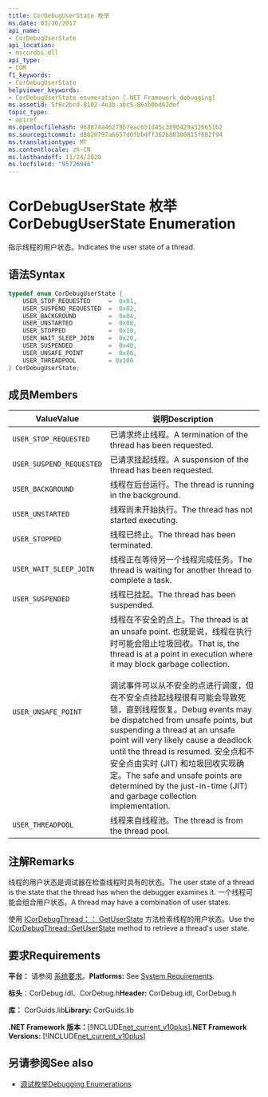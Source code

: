 ```yaml
---
title: CorDebugUserState 枚举
ms.date: 03/30/2017
api_name:
- CorDebugUserState
api_location:
- mscordbi.dll
api_type:
- COM
f1_keywords:
- CorDebugUserState
helpviewer_keywords:
- CorDebugUserState enumeration [.NET Framework debugging]
ms.assetid: 5f6c2bcd-8102-4e3b-abc5-86ab0bd62def
topic_type:
- apiref
ms.openlocfilehash: 968874a46279b7eac651d45c3890429a326651b2
ms.sourcegitcommit: d8020797a6657d0fbbdff362b80300815f682f94
ms.translationtype: MT
ms.contentlocale: zh-CN
ms.lasthandoff: 11/24/2020
ms.locfileid: "95726946"
---
```

# <a name="cordebuguserstate-enumeration"></a><span data-ttu-id="7b2a0-102">CorDebugUserState 枚举</span><span class="sxs-lookup"><span data-stu-id="7b2a0-102">CorDebugUserState Enumeration</span></span>

<span data-ttu-id="7b2a0-103">指示线程的用户状态。</span><span class="sxs-lookup"><span data-stu-id="7b2a0-103">Indicates the user state of a thread.</span></span>  
  
## <a name="syntax"></a><span data-ttu-id="7b2a0-104">语法</span><span class="sxs-lookup"><span data-stu-id="7b2a0-104">Syntax</span></span>  
  
```cpp  
typedef enum CorDebugUserState {  
    USER_STOP_REQUESTED     =  0x01,  
    USER_SUSPEND_REQUESTED  =  0x02,  
    USER_BACKGROUND         =  0x04,  
    USER_UNSTARTED          =  0x08,  
    USER_STOPPED            =  0x10,  
    USER_WAIT_SLEEP_JOIN    =  0x20,  
    USER_SUSPENDED          =  0x40,  
    USER_UNSAFE_POINT       =  0x80,  
    USER_THREADPOOL         = 0x100  
} CorDebugUserState;  
```  
  
## <a name="members"></a><span data-ttu-id="7b2a0-105">成员</span><span class="sxs-lookup"><span data-stu-id="7b2a0-105">Members</span></span>  
  
|<span data-ttu-id="7b2a0-106">Value</span><span class="sxs-lookup"><span data-stu-id="7b2a0-106">Value</span></span>|<span data-ttu-id="7b2a0-107">说明</span><span class="sxs-lookup"><span data-stu-id="7b2a0-107">Description</span></span>|  
|-----------|-----------------|  
|`USER_STOP_REQUESTED`|<span data-ttu-id="7b2a0-108">已请求终止线程。</span><span class="sxs-lookup"><span data-stu-id="7b2a0-108">A termination of the thread has been requested.</span></span>|  
|`USER_SUSPEND_REQUESTED`|<span data-ttu-id="7b2a0-109">已请求挂起线程。</span><span class="sxs-lookup"><span data-stu-id="7b2a0-109">A suspension of the thread has been requested.</span></span>|  
|`USER_BACKGROUND`|<span data-ttu-id="7b2a0-110">线程在后台运行。</span><span class="sxs-lookup"><span data-stu-id="7b2a0-110">The thread is running in the background.</span></span>|  
|`USER_UNSTARTED`|<span data-ttu-id="7b2a0-111">线程尚未开始执行。</span><span class="sxs-lookup"><span data-stu-id="7b2a0-111">The thread has not started executing.</span></span>|  
|`USER_STOPPED`|<span data-ttu-id="7b2a0-112">线程已终止。</span><span class="sxs-lookup"><span data-stu-id="7b2a0-112">The thread has been terminated.</span></span>|  
|`USER_WAIT_SLEEP_JOIN`|<span data-ttu-id="7b2a0-113">线程正在等待另一个线程完成任务。</span><span class="sxs-lookup"><span data-stu-id="7b2a0-113">The thread is waiting for another thread to complete a task.</span></span>|  
|`USER_SUSPENDED`|<span data-ttu-id="7b2a0-114">线程已挂起。</span><span class="sxs-lookup"><span data-stu-id="7b2a0-114">The thread has been suspended.</span></span>|  
|`USER_UNSAFE_POINT`|<span data-ttu-id="7b2a0-115">线程在不安全的点上。</span><span class="sxs-lookup"><span data-stu-id="7b2a0-115">The thread is at an unsafe point.</span></span> <span data-ttu-id="7b2a0-116">也就是说，线程在执行时可能会阻止垃圾回收。</span><span class="sxs-lookup"><span data-stu-id="7b2a0-116">That is, the thread is at a point in execution where it may block garbage collection.</span></span><br /><br /> <span data-ttu-id="7b2a0-117">调试事件可以从不安全的点进行调度，但在不安全点挂起线程很有可能会导致死锁，直到线程恢复。</span><span class="sxs-lookup"><span data-stu-id="7b2a0-117">Debug events may be dispatched from unsafe points, but suspending a thread at an unsafe point  will very likely cause a deadlock until the thread is resumed.</span></span> <span data-ttu-id="7b2a0-118">安全点和不安全点由实时 (JIT) 和垃圾回收实现确定。</span><span class="sxs-lookup"><span data-stu-id="7b2a0-118">The safe and unsafe points are determined by the just-in-time (JIT) and garbage collection implementation.</span></span>|  
|`USER_THREADPOOL`|<span data-ttu-id="7b2a0-119">线程来自线程池。</span><span class="sxs-lookup"><span data-stu-id="7b2a0-119">The thread is from the thread pool.</span></span>|  
  
## <a name="remarks"></a><span data-ttu-id="7b2a0-120">注解</span><span class="sxs-lookup"><span data-stu-id="7b2a0-120">Remarks</span></span>  

 <span data-ttu-id="7b2a0-121">线程的用户状态是调试器在检查线程时具有的状态。</span><span class="sxs-lookup"><span data-stu-id="7b2a0-121">The user state of a thread is the state that the thread has when the debugger examines it.</span></span> <span data-ttu-id="7b2a0-122">一个线程可能会组合用户状态。</span><span class="sxs-lookup"><span data-stu-id="7b2a0-122">A thread may have a combination of user states.</span></span>  
  
 <span data-ttu-id="7b2a0-123">使用 [ICorDebugThread：： GetUserState](icordebugthread-getuserstate-method.md) 方法检索线程的用户状态。</span><span class="sxs-lookup"><span data-stu-id="7b2a0-123">Use the [ICorDebugThread::GetUserState](icordebugthread-getuserstate-method.md) method to retrieve a thread's user state.</span></span>  
  
## <a name="requirements"></a><span data-ttu-id="7b2a0-124">要求</span><span class="sxs-lookup"><span data-stu-id="7b2a0-124">Requirements</span></span>  

 <span data-ttu-id="7b2a0-125">**平台：** 请参阅 [系统要求](../../get-started/system-requirements.md)。</span><span class="sxs-lookup"><span data-stu-id="7b2a0-125">**Platforms:** See [System Requirements](../../get-started/system-requirements.md).</span></span>  
  
 <span data-ttu-id="7b2a0-126">**标头**：CorDebug.idl、CorDebug.h</span><span class="sxs-lookup"><span data-stu-id="7b2a0-126">**Header:** CorDebug.idl, CorDebug.h</span></span>  
  
 <span data-ttu-id="7b2a0-127">**库：** CorGuids.lib</span><span class="sxs-lookup"><span data-stu-id="7b2a0-127">**Library:** CorGuids.lib</span></span>  
  
 <span data-ttu-id="7b2a0-128">**.NET Framework 版本：**[!INCLUDE[net_current_v10plus](../../../../includes/net-current-v10plus-md.md)]</span><span class="sxs-lookup"><span data-stu-id="7b2a0-128">**.NET Framework Versions:** [!INCLUDE[net_current_v10plus](../../../../includes/net-current-v10plus-md.md)]</span></span>  
  
## <a name="see-also"></a><span data-ttu-id="7b2a0-129">另请参阅</span><span class="sxs-lookup"><span data-stu-id="7b2a0-129">See also</span></span>

- [<span data-ttu-id="7b2a0-130">调试枚举</span><span class="sxs-lookup"><span data-stu-id="7b2a0-130">Debugging Enumerations</span></span>](debugging-enumerations.md)
